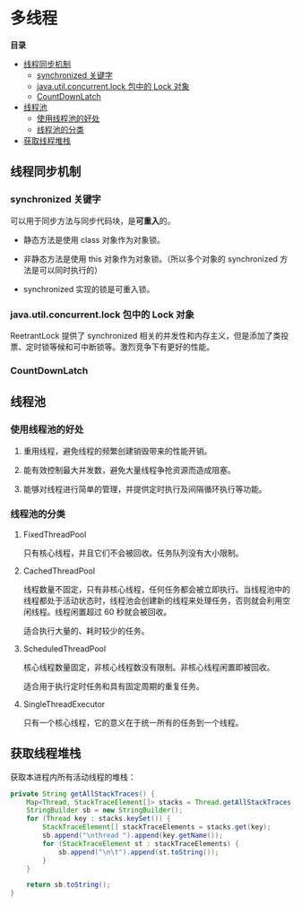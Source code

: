 # 多线程

**目录**

<!-- vim-markdown-toc GFM -->

* [线程同步机制](#线程同步机制)
    * [synchronized 关键字](#synchronized-关键字)
    * [java.util.concurrent.lock 包中的 Lock 对象](#javautilconcurrentlock-包中的-lock-对象)
    * [CountDownLatch](#countdownlatch)
* [线程池](#线程池)
    * [使用线程池的好处](#使用线程池的好处)
    * [线程池的分类](#线程池的分类)
* [获取线程堆栈](#获取线程堆栈)

<!-- vim-markdown-toc -->

## 线程同步机制

### synchronized 关键字

可以用于同步方法与同步代码块，是**可重入**的。

* 静态方法是使用 class 对象作为对象锁。

* 非静态方法是使用 this 对象作为对象锁。（所以多个对象的 synchronized 方法是可以同时执行的）

* synchronized 实现的锁是可重入锁。

### java.util.concurrent.lock 包中的 Lock 对象

ReetrantLock 提供了 synchronized 相关的并发性和内存主义，但是添加了类投票、定时锁等候和可中断锁等。激烈竞争下有更好的性能。

### CountDownLatch

## 线程池

### 使用线程池的好处

1. 重用线程，避免线程的频繁创建销毁带来的性能开销。

2. 能有效控制最大并发数，避免大量线程争抢资源而造成阻塞。

3. 能够对线程进行简单的管理，并提供定时执行及间隔循环执行等功能。

### 线程池的分类

1. FixedThreadPool

    只有核心线程，并且它们不会被回收。任务队列没有大小限制。

2. CachedThreadPool

    线程数量不固定，只有非核心线程，任何任务都会被立即执行。当线程池中的线程都处于活动状态时，线程池会创建新的线程来处理任务，否则就会利用空闲线程。线程闲置超过 60 秒就会被回收。

    适合执行大量的、耗时较少的任务。

3. ScheduledThreadPool

    核心线程数量固定，非核心线程数没有限制。非核心线程闲置即被回收。

    适合用于执行定时任务和具有固定周期的重复任务。

4. SingleThreadExecutor

    只有一个核心线程，它的意义在于统一所有的任务到一个线程。

## 获取线程堆栈

获取本进程内所有活动线程的堆栈：

```java
private String getAllStackTraces() {
    Map<Thread, StackTraceElement[]> stacks = Thread.getAllStackTraces();
    StringBuilder sb = new StringBuilder();
    for (Thread key : stacks.keySet()) {
        StackTraceElement[] stackTraceElements = stacks.get(key);
        sb.append("\nthread ").append(key.getName());
        for (StackTraceElement st : stackTraceElements) {
            sb.append("\n\t").append(st.toString());
        }
    }

    return sb.toString();
}
```
